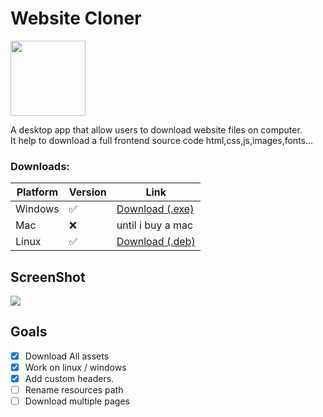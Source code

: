 # Website Cloner 
<img src='assets/images/logo.png' height='120'/>

A desktop app that allow users to download website files on computer.</br>
It help to download a full frontend source code html,css,js,images,fonts...


### Downloads:
| Platform | Version | Link                                                                                                                         |
| -------- | ------- | ---------------------------------------------------------------------------------------------------------------------------- |
| Windows  | ✅   | [Download (.exe)](https://github.com/X-SLAYER/website-cloner-dart/releases/download/Latest/website_cloner-1.0.0+1-windows.exe)  |
| Mac      |  ❌   | until i buy a mac  |
| Linux    | ✅   | [Download (.deb)](https://github.com/X-SLAYER/website-cloner-dart/releases/download/Latest/website_cloner-1.0.0+1-linux.deb)  |


## ScreenShot

<img src="https://user-images.githubusercontent.com/22800380/222966319-836f6a47-b0c1-4e51-8ce8-bc92e9652bfd.png"/>

## Goals

- [x] Download All assets
- [x] Work on linux / windows
- [x] Add custom headers.
- [ ] Rename resources path
- [ ] Download multiple pages
